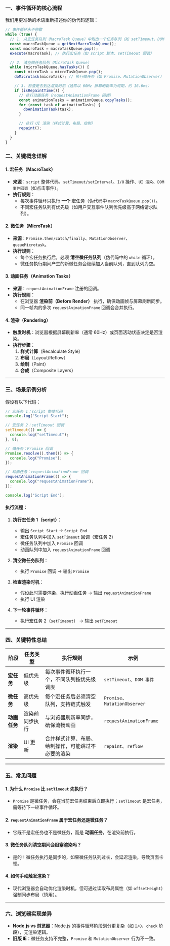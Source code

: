 
### **一、事件循环的核心流程**
我们用更准确的术语重新描述你的伪代码逻辑：
```javascript
// 事件循环永不停歇
while (true) {
  // 1. 从宏任务队列（MacroTask Queue）中取出一个任务队列（如 setTimeout、DOM 事件队列）
  const macroTaskQueue = getNextMacroTaskQueue();
  const macroTask = macroTaskQueue.pop();
  execute(macroTask); // 执行宏任务（如 script 脚本、setTimeout 回调）

  // 2. 清空微任务队列（MicroTask Queue）
  while (microTaskQueue.hasTasks()) {
    const microTask = microTaskQueue.pop();
    doMicrotask(microTask); // 执行微任务（如 Promise、MutationObserver）

    // 3. 检查是否到达渲染时机（通常以 60Hz 屏幕刷新率为周期，约 16.6ms）
    if (isRepaintTime()) {
      // 执行动画任务（requestAnimationFrame 回调）
      const animationTasks = animationQueue.copyTasks();
      for (const task of animationTasks) {
        doAnimationTask(task);
      }

      // 执行 UI 渲染（样式计算、布局、绘制）
      repaint();
    }
  }
}
```

### **二、关键概念详解**
#### **1. 宏任务（MacroTask）**
- **来源**：`script` 整体代码、`setTimeout/setInterval`、`I/O` 操作、`UI 渲染`、`DOM 事件回调`（如点击事件）。
- **执行规则**：  
  - 每次事件循环只执行 **一个** 宏任务（伪代码中 `macroTaskQueue.pop()`）。
  - 不同宏任务队列有优先级（如用户交互事件队列优先级高于网络请求队列）。

#### **2. 微任务（MicroTask）**
- **来源**：`Promise.then/catch/finally`、`MutationObserver`、`queueMicrotask`。
- **执行规则**：  
  - 每个宏任务执行后，必须 **清空微任务队列**（伪代码中的 `while` 循环）。
  - 微任务执行期间产生的新微任务会继续加入当前队列，直到队列为空。

#### **3. 动画任务（Animation Tasks）**
- **来源**：`requestAnimationFrame` 注册的回调。
- **执行规则**：  
  - 在浏览器 **渲染前（Before Render）** 执行，确保动画帧与屏幕刷新同步。
  - 同一帧内的多次 `requestAnimationFrame` 回调会合并执行。

#### **4. 渲染（Rendering）**
- **触发时机**：浏览器根据屏幕刷新率（通常 60Hz）或页面活动状态决定是否渲染。
- **执行步骤**：  
  1. **样式计算**（Recalculate Style）  
  2. **布局**（Layout/Reflow）  
  3. **绘制**（Paint）  
  4. **合成**（Composite Layers）

---

### **三、场景示例分析**
假设有以下代码：
```javascript
// 宏任务 1：script 整体代码
console.log("Script Start");

// 宏任务 2：setTimeout 回调
setTimeout(() => {
  console.log("setTimeout");
}, 0);

// 微任务：Promise 回调
Promise.resolve().then(() => {
  console.log("Promise");
});

// 动画任务：requestAnimationFrame 回调
requestAnimationFrame(() => {
  console.log("requestAnimationFrame");
});

console.log("Script End");
```

#### **执行流程**：
1. **执行宏任务 1（script）**：  
   - 输出 `Script Start` → `Script End`  
   - 宏任务队列中加入 `setTimeout` 回调（宏任务 2）  
   - 微任务队列中加入 `Promise` 回调  
   - 动画队列中加入 `requestAnimationFrame` 回调  

2. **清空微任务队列**：  
   - 执行 `Promise` 回调 → 输出 `Promise`

3. **检查渲染时机**：  
   - 假设此时需要渲染，执行动画任务 → 输出 `requestAnimationFrame`  
   - 执行 UI 渲染

4. **下一轮事件循环**：  
   - 执行宏任务 2（`setTimeout`） → 输出 `setTimeout`

---

### **四、关键特性总结**
| **阶段**         | 任务类型         | 执行规则                                                                 | 示例                          |
|------------------|----------------|-------------------------------------------------------------------------|-------------------------------|
| **宏任务**       | 低优先级        | 每次事件循环执行一个，不同队列按优先级调度                                | `setTimeout`、`DOM 事件`       |
| **微任务**       | 高优先级        | 每个宏任务后必须清空队列，支持链式触发                                   | `Promise`、`MutationObserver` |
| **动画任务**     | 渲染前同步执行  | 与浏览器刷新率同步，确保流畅动画                                         | `requestAnimationFrame`        |
| **渲染**         | UI 更新        | 合并样式计算、布局、绘制操作，可能跳过不必要的渲染                         | `repaint`、`reflow`           |

---

### **五、常见问题**
#### **1. 为什么 `Promise` 比 `setTimeout` 先执行？**
- `Promise` 是微任务，会在当前宏任务结束后立即执行；`setTimeout` 是宏任务，需等待下一轮事件循环。

#### **2. `requestAnimationFrame` 属于宏任务还是微任务？**
- 它既不是宏任务也不是微任务，而是 **动画任务**，在渲染前执行。

#### **3. 微任务队列清空期间会阻塞渲染吗？**
- 是的！微任务执行是同步的，如果微任务队列过长，会延迟渲染，导致页面卡顿。

#### **4. 如何手动触发渲染？**
- 现代浏览器会自动优化渲染时机，但可通过读取布局属性（如 `offsetHeight`）强制同步布局（慎用）。

---

### **六、浏览器实现差异**
- **Node.js vs 浏览器**：Node.js 的事件循环阶段划分更复杂（如 `I/O`、`check` 阶段），无渲染逻辑。  
- **旧版 IE**：微任务支持不完整，`Promise` 和 `MutationObserver` 行为不一致。
